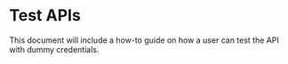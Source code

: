# Test APIs

This document will include a how-to guide on how a user can test the API with dummy credentials. 
